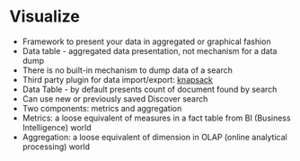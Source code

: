 # Visualize #

* Framework to present your data in aggregated or graphical fashion
* Data table - aggregated data presentation, not mechanism for a data dump
* There is no built-in mechanism to dump data of a search
* Third party plugin for data import/export: <a href="https://github.com/jprante/elasticsearch-knapsack" target="_blank">knapsack</a>
* Data Table - by default presents count of document found by search
* Can use new or previously saved Discover search
* Two components: metrics and aggregation
* Metrics: a loose equivalent of measures in a fact table from BI (Business Intelligence) world
* Aggregation: a loose equivalent of dimension in OLAP (online analytical processing) world
